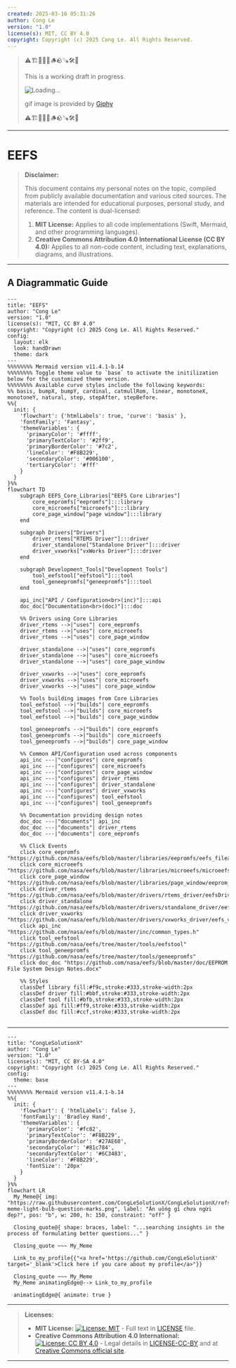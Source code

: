 ```yaml
---
created: 2025-03-16 05:31:26
author: Cong Le
version: "1.0"
license(s): MIT, CC BY 4.0
copyright: Copyright (c) 2025 Cong Le. All Rights Reserved.
---
```


> ⚠️🏗️🚧🦺🧱🪵🪨🪚🛠️👷
> 
> This is a working draft in progress.
> 
> ![Loading...](https://media0.giphy.com/media/v1.Y2lkPTc5MGI3NjExczNvNmgxbnE2ZHkwcGw4aDBkZjdtaHI2eDZoYzk5bmVtNGNybGJucyZlcD12MV9pbnRlcm5hbF9naWZfYnlfaWQmY3Q9Zw/OLPQ6z2hlHmwFc4Hso/giphy.gif)
> 
> gif image is provided by [Giphy](https://giphy.com)
> 
> ⚠️🏗️🚧🦺🧱🪵🪨🪚🛠️👷

----


# EEFS
> **Disclaimer:**
>
> This document contains my personal notes on the topic,
> compiled from publicly available documentation and various cited sources.
> The materials are intended for educational purposes, personal study, and reference.
> The content is dual-licensed:
> 1. **MIT License:** Applies to all code implementations (Swift, Mermaid, and other programming languages).
> 2. **Creative Commons Attribution 4.0 International License (CC BY 4.0):** Applies to all non-code content, including text, explanations, diagrams, and illustrations.
---


## A Diagrammatic Guide 



```mermaid
---
title: "EEFS"
author: "Cong Le"
version: "1.0"
license(s): "MIT, CC BY 4.0"
copyright: "Copyright (c) 2025 Cong Le. All Rights Reserved."
config:
  layout: elk
  look: handDrawn
  theme: dark
---
%%%%%%%% Mermaid version v11.4.1-b.14
%%%%%%%% Toggle theme value to `base` to activate the initilization below for the customized theme version.
%%%%%%%% Available curve styles include the following keywords:
%% basis, bumpX, bumpY, cardinal, catmullRom, linear, monotoneX, monotoneY, natural, step, stepAfter, stepBefore.
%%{
  init: {
    'flowchart': {'htmlLabels': true, 'curve': 'basis' },
    'fontFamily': 'Fantasy',
    'themeVariables': {
      'primaryColor': '#ffff',
      'primaryTextColor': '#2ff9',
      'primaryBorderColor': '#7c2',
      'lineColor': '#F8B229',
      'secondaryColor': '#006100',
      'tertiaryColor': '#fff'
    }
  }
}%%
flowchart TD
    subgraph EEFS_Core_Libraries["EEFS Core Libraries"]
        core_eepromfs["eepromfs"]:::library
        core_microeefs["microeefs"]:::library
        core_page_window["page window"]:::library
    end

    subgraph Drivers["Drivers"]
        driver_rtems["RTEMS Driver"]:::driver
        driver_standalone["Standalone Driver"]:::driver
        driver_vxworks["vxWorks Driver"]:::driver
    end

    subgraph Development_Tools["Development Tools"]
        tool_eefstool["eefstool"]:::tool
        tool_geneepromfs["geneepromfs"]:::tool
    end

    api_inc["API / Configuration<br>(inc)"]:::api
    doc_doc["Documentation<br>(doc)"]:::doc

    %% Drivers using Core Libraries
    driver_rtems -->|"uses"| core_eepromfs
    driver_rtems -->|"uses"| core_microeefs
    driver_rtems -->|"uses"| core_page_window

    driver_standalone -->|"uses"| core_eepromfs
    driver_standalone -->|"uses"| core_microeefs
    driver_standalone -->|"uses"| core_page_window

    driver_vxworks -->|"uses"| core_eepromfs
    driver_vxworks -->|"uses"| core_microeefs
    driver_vxworks -->|"uses"| core_page_window

    %% Tools building images from Core Libraries
    tool_eefstool -->|"builds"| core_eepromfs
    tool_eefstool -->|"builds"| core_microeefs
    tool_eefstool -->|"builds"| core_page_window

    tool_geneepromfs -->|"builds"| core_eepromfs
    tool_geneepromfs -->|"builds"| core_microeefs
    tool_geneepromfs -->|"builds"| core_page_window

    %% Common API/Configuration used across components
    api_inc ---|"configures"| core_eepromfs
    api_inc ---|"configures"| core_microeefs
    api_inc ---|"configures"| core_page_window
    api_inc ---|"configures"| driver_rtems
    api_inc ---|"configures"| driver_standalone
    api_inc ---|"configures"| driver_vxworks
    api_inc ---|"configures"| tool_eefstool
    api_inc ---|"configures"| tool_geneepromfs

    %% Documentation providing design notes
    doc_doc ---|"documents"| api_inc
    doc_doc ---|"documents"| driver_rtems
    doc_doc ---|"documents"| core_eepromfs

    %% Click Events
    click core_eepromfs "https://github.com/nasa/eefs/blob/master/libraries/eepromfs/eefs_fileapi.c"
    click core_microeefs "https://github.com/nasa/eefs/blob/master/libraries/microeefs/microeefs.c"
    click core_page_window "https://github.com/nasa/eefs/blob/master/libraries/page_window/eeprom_pagewindow.c"
    click driver_rtems "https://github.com/nasa/eefs/blob/master/drivers/rtems_driver/eefsDriver.c"
    click driver_standalone "https://github.com/nasa/eefs/blob/master/drivers/standalone_driver/eefs_filesys.c"
    click driver_vxworks "https://github.com/nasa/eefs/blob/master/drivers/vxworks_driver/eefs_vxworks.c"
    click api_inc "https://github.com/nasa/eefs/blob/master/inc/common_types.h"
    click tool_eefstool "https://github.com/nasa/eefs/tree/master/tools/eefstool"
    click tool_geneepromfs "https://github.com/nasa/eefs/tree/master/tools/geneepromfs"
    click doc_doc "https://github.com/nasa/eefs/blob/master/doc/EEPROM File System Design Notes.docx"

    %% Styles
    classDef library fill:#f9c,stroke:#333,stroke-width:2px
    classDef driver fill:#bbf,stroke:#333,stroke-width:2px
    classDef tool fill:#bfb,stroke:#333,stroke-width:2px
    classDef api fill:#ff9,stroke:#333,stroke-width:2px
    classDef doc fill:#ccf,stroke:#333,stroke-width:2px
    

```



---

<!-- 
```mermaid
%% Current Mermaid version
info
```  -->


```mermaid
---
title: "CongLeSolutionX"
author: "Cong Le"
version: "1.0"
license(s): "MIT, CC BY-SA 4.0"
copyright: "Copyright (c) 2025 Cong Le. All Rights Reserved."
config:
  theme: base
---
%%%%%%%% Mermaid version v11.4.1-b.14
%%{
  init: {
    'flowchart': { 'htmlLabels': false },
    'fontFamily': 'Bradley Hand',
    'themeVariables': {
      'primaryColor': '#fc82',
      'primaryTextColor': '#F8B229',
      'primaryBorderColor': '#27AE60',
      'secondaryColor': '#81c784',
      'secondaryTextColor': '#6C3483',
      'lineColor': '#F8B229',
      'fontSize': '20px'
    }
  }
}%%
flowchart LR
  My_Meme@{ img: "https://raw.githubusercontent.com/CongLeSolutionX/CongLeSolutionX/refs/heads/main/assets/images/My-meme-light-bulb-question-marks.png", label: "Ăn uống gì chưa ngừi đẹp?", pos: "b", w: 200, h: 150, constraint: "off" }

  Closing_quote@{ shape: braces, label: "...searching insights in the process of formulating better questions..." }

  Closing_quote ~~~ My_Meme
    
  Link_to_my_profile{{"<a href='https://github.com/CongLeSolutionX' target='_blank'>Click here if you care about my profile</a>"}}

  Closing_quote ~~~ My_Meme
  My_Meme animatingEdge@--> Link_to_my_profile
  
  animatingEdge@{ animate: true }

```

---
> **Licenses:**
>
> - **MIT License:**  [![License: MIT](https://img.shields.io/badge/License-MIT-yellow.svg)](LICENSE) - Full text in [LICENSE](LICENSE) file.
> - **Creative Commons Attribution 4.0 International:** [![License: CC BY 4.0](https://licensebuttons.net/l/by/4.0/88x31.png)](LICENSE-CC-BY) - Legal details in [LICENSE-CC-BY](LICENSE-CC-BY) and at [Creative Commons official site](http://creativecommons.org/licenses/by/4.0/).
> 
---

